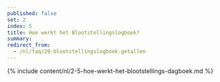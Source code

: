 ```yaml
---
published: false
set: 2
index: 5
title: Hoe werkt het Blootstellingslogboek?
summary: 
redirect_from: 
  - /nl/faq/29-blootstellingslogboek-getallen
---
```

{% include content/nl/2-5-hoe-werkt-het-blootstellings-dagboek.md %}
